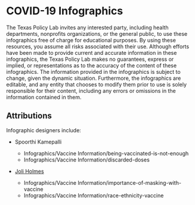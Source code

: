 # COVID-19 Infographics

The Texas Policy Lab invites any interested party, including health departments, nonprofits organizations, or the general public, to use these infographics free of charge for educational purposes. By using these resources, you assume all risks associated with their use. 
Although efforts have been made to provide current and accurate information in these infographics, the Texas Policy Lab makes no guarantees, express or implied, or representations as to the accuracy of the content of these infographics. The information provided in the infographics is subject to change, given the dynamic situation. Furthermore, the infographics are editable, and any entity that chooses to modify them prior to use is solely responsible for their content, including any errors or omissions in the information contained in them.


## Attributions

Infographic designers include:

* Spoorthi Kamepalli
  - Infographics/Vaccine Information/being-vaccinated-is-not-enough
  - Infographics/Vaccine Information/discarded-doses

* [Joli Holmes](https://github.com/holmesjoli)
  - Infographics/Vaccine Information/importance-of-masking-with-vaccine
  - Infographics/Vaccine Information/race-ethnicity-vaccine
 
